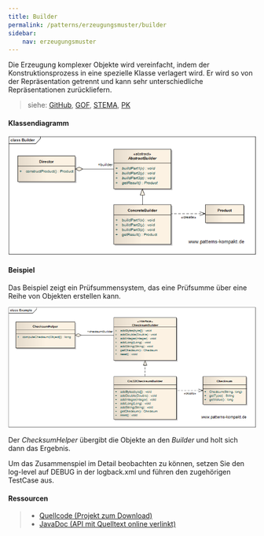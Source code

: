 ```yaml
---
title: Builder
permalink: /patterns/erzeugungsmuster/builder
sidebar:
    nav: erzeugungsmuster
---
```


Die Erzeugung komplexer Objekte wird vereinfacht, indem der Konstruktionsprozess in eine spezielle Klasse verlagert wird. Er wird so von der Repräsentation getrennt und kann sehr unterschiedliche Repräsentationen zurückliefern.

> siehe: [GitHub](https://github.com/KarlEilebrecht/patterns-kompakt-code/blob/main/src/test/java/de/calamanari/pk/builder/README.md), [GOF](/literature#gof), [STEMA](/literature#stema), [PK](/literature#pk)

#### Klassendiagramm

![](/images/patterns/builder/builder_cn.png)

#### Beispiel

Das Beispiel zeigt ein Prüfsummensystem, das eine Prüfsumme über eine Reihe von Objekten erstellen kann.

![](/images/patterns/builder/builder_cx.png)

Der *ChecksumHelper* übergibt die Objekte an den *Builder* und holt sich dann das Ergebnis.

Um das Zusammenspiel im Detail beobachten zu können, setzen Sie den log-level auf DEBUG in der logback.xml und führen den zugehörigen TestCase aus.
#### Ressourcen

> * [Quellcode (Projekt zum Download)](/patterns#codebeispiele)
> * [JavaDoc (API mit Quelltext online verlinkt)]()